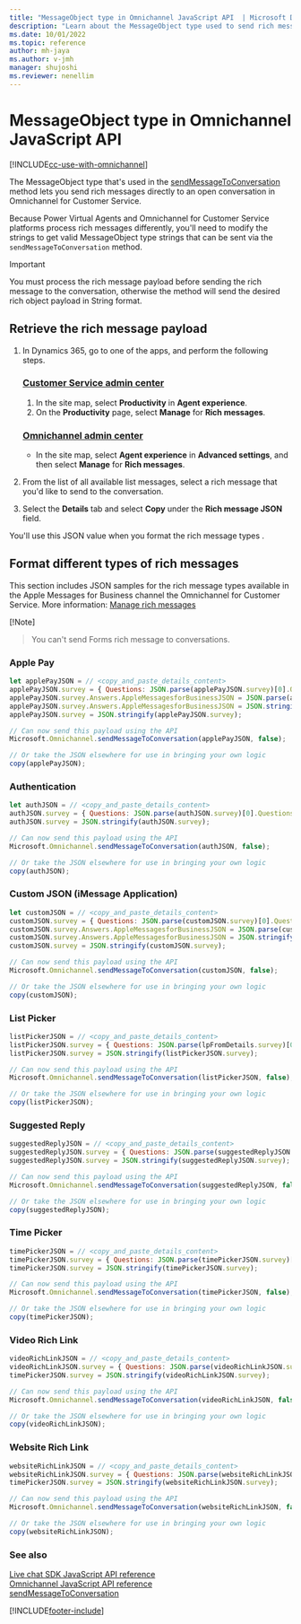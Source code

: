 ```yaml
---
title: "MessageObject type in Omnichannel JavaScript API  | Microsoft Docs"
description: "Learn about the MessageObject type used to send rich messages to the sendMessageToConversation method in Omnichannel JavaScript API."
ms.date: 10/01/2022
ms.topic: reference
author: mh-jaya
ms.author: v-jmh
manager: shujoshi
ms.reviewer: nenellim
---
```

# MessageObject type in Omnichannel JavaScript API

[!INCLUDE[cc-use-with-omnichannel](../../../../includes/cc-use-with-omnichannel.md)]

The MessageObject type that's used in the [sendMessageToConversation](sendMessageToConversation.md) method lets you send rich messages directly to an open conversation in Omnichannel for Customer Service.

Because Power Virtual Agents and Omnichannel for Customer Service platforms process rich messages differently, you'll need to modify the strings to get valid MessageObject type strings that can be sent via the `sendMessageToConversation` method. 

> [!Important]
> You must process the rich message payload before sending the rich message to the conversation, otherwise the method will send the desired rich object payload in String format.

## Retrieve the rich message payload

1. In Dynamics 365, go to one of the apps, and perform the following steps.
   
   ### [Customer Service admin center](#tab/customerserviceadmincenter)
     
     1. In the site map, select **Productivity** in **Agent experience**.
     2. On the **Productivity** page, select **Manage** for **Rich messages**.

   ### [Omnichannel admin center](#tab/omnichanneladmincenter)

    - In the site map, select **Agent experience** in **Advanced settings**, and then select **Manage** for **Rich messages**.

1. From the list of all available list messages, select a rich message that you'd like to send to the conversation.

4. Select the **Details** tab and select **Copy** under the **Rich message JSON** field. 

You'll use this JSON value when you format the rich message types .

## Format different types of rich messages

This section includes JSON samples for the rich message types available in the Apple Messages for Business channel the Omnichannel for Customer Service. More information: [Manage rich messages](/create-rich-messages#manage-rich-messages-for-apple-messages-for-business)

[!Note]
> You can't send Forms rich message to conversations.
### Apple Pay

```javascript
let applePayJSON = // <copy_and_paste_details_content>
applePayJSON.survey = { Questions: JSON.parse(applePayJSON.survey)[0].Questions, Answers: JSON.parse(applePayJSON.survey)[1].Answers };
applePayJSON.survey.Answers.AppleMessagesforBusinessJSON = JSON.parse(applePayJSON.survey.Answers.AppleMessagesforBusinessJSON);
applePayJSON.survey.Answers.AppleMessagesforBusinessJSON = JSON.stringify(applePayJSON.survey.Answers.AppleMessagesforBusinessJSON);
applePayJSON.survey = JSON.stringify(applePayJSON.survey);

// Can now send this payload using the API
Microsoft.Omnichannel.sendMessageToConversation(applePayJSON, false);

// Or take the JSON elsewhere for use in bringing your own logic
copy(applePayJSON);
```

### Authentication

```javascript
let authJSON = // <copy_and_paste_details_content>
authJSON.survey = { Questions: JSON.parse(authJSON.survey)[0].Questions, Answers: JSON.parse(authJSON.survey)[1].Answers };
authJSON.survey = JSON.stringify(authJSON.survey);

// Can now send this payload using the API
Microsoft.Omnichannel.sendMessageToConversation(authJSON, false);

// Or take the JSON elsewhere for use in bringing your own logic
copy(authJSON);
```

### Custom JSON (iMessage Application)

```javascript
let customJSON = // <copy_and_paste_details_content>
customJSON.survey = { Questions: JSON.parse(customJSON.survey)[0].Questions, Answers: JSON.parse(customJSON.survey)[1].Answers };
customJSON.survey.Answers.AppleMessagesforBusinessJSON = JSON.parse(customJSON.survey.Answers.AppleMessagesforBusinessJSON);
customJSON.survey.Answers.AppleMessagesforBusinessJSON = JSON.stringify(customJSON.survey.Answers.AppleMessagesforBusinessJSON);
customJSON.survey = JSON.stringify(customJSON.survey);

// Can now send this payload using the API
Microsoft.Omnichannel.sendMessageToConversation(customJSON, false);

// Or take the JSON elsewhere for use in bringing your own logic
copy(customJSON);
```

### List Picker

```javascript
listPickerJSON = // <copy_and_paste_details_content>
listPickerJSON.survey = { Questions: JSON.parse(lpFromDetails.survey)[0].Questions, Answers: JSON.parse(listPickerJSON.survey)[1].Answers };
listPickerJSON.survey = JSON.stringify(listPickerJSON.survey);

// Can now send this payload using the API
Microsoft.Omnichannel.sendMessageToConversation(listPickerJSON, false);

// Or take the JSON elsewhere for use in bringing your own logic
copy(listPickerJSON);
```

### Suggested Reply

```javascript
suggestedReplyJSON = // <copy_and_paste_details_content>
suggestedReplyJSON.survey = { Questions: JSON.parse(suggestedReplyJSON.survey)[0].Questions, Answers: JSON.parse(suggestedReplyJSON.survey)[1].Answers };
suggestedReplyJSON.survey = JSON.stringify(suggestedReplyJSON.survey);

// Can now send this payload using the API
Microsoft.Omnichannel.sendMessageToConversation(suggestedReplyJSON, false);

// Or take the JSON elsewhere for use in bringing your own logic
copy(suggestedReplyJSON);
```

### Time Picker

```javascript
timePickerJSON = // <copy_and_paste_details_content>
timePickerJSON.survey = { Questions: JSON.parse(timePickerJSON.survey)[0].Questions, Answers: JSON.parse(timePickerJSON.survey)[1].Answers };
timePickerJSON.survey = JSON.stringify(timePickerJSON.survey);

// Can now send this payload using the API
Microsoft.Omnichannel.sendMessageToConversation(timePickerJSON, false);

// Or take the JSON elsewhere for use in bringing your own logic
copy(timePickerJSON);
```

### Video Rich Link

```javascript
videoRichLinkJSON = // <copy_and_paste_details_content>
videoRichLinkJSON.survey = { Questions: JSON.parse(videoRichLinkJSON.survey)[0].Questions, Answers: JSON.parse(videoRichLinkJSON.survey)[1].Answers };
timePickerJSON.survey = JSON.stringify(videoRichLinkJSON.survey);

// Can now send this payload using the API
Microsoft.Omnichannel.sendMessageToConversation(videoRichLinkJSON, false);

// Or take the JSON elsewhere for use in bringing your own logic
copy(videoRichLinkJSON);
```

### Website Rich Link

```javascript
websiteRichLinkJSON = // <copy_and_paste_details_content>
websiteRichLinkJSON.survey = { Questions: JSON.parse(websiteRichLinkJSON.survey)[0].Questions, Answers: JSON.parse(websiteRichLinkJSON.survey)[1].Answers };
timePickerJSON.survey = JSON.stringify(websiteRichLinkJSON.survey);

// Can now send this payload using the API
Microsoft.Omnichannel.sendMessageToConversation(websiteRichLinkJSON, false);

// Or take the JSON elsewhere for use in bringing your own logic
copy(websiteRichLinkJSON);
```

### See also

[Live chat SDK JavaScript API reference](../../omnichannel-reference.md)  
[Omnichannel JavaScript API reference](../../omnichannel-api-reference.md)  
[sendMessageToConversation](sendMessageToConversation.md)  

[!INCLUDE[footer-include](../../../../includes/footer-banner.md)]